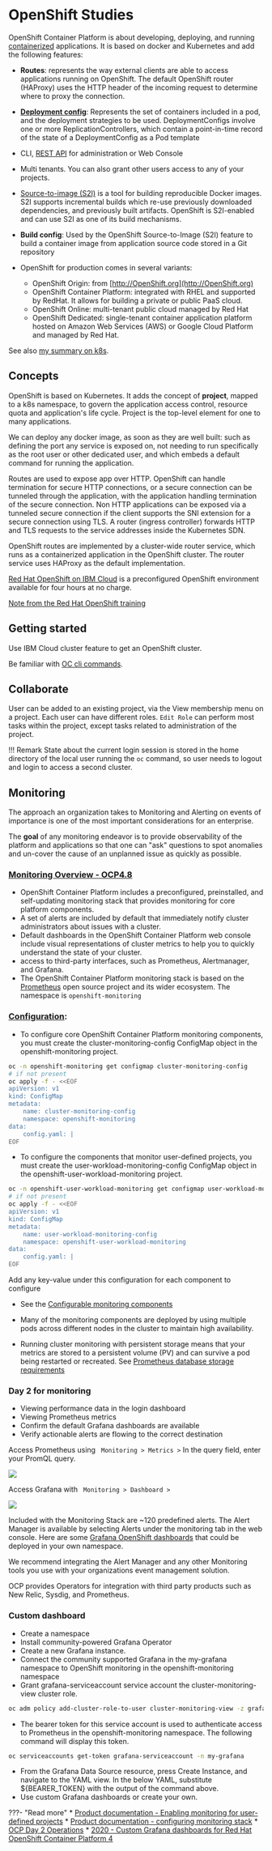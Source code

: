 # OpenShift Studies

OpenShift Container Platform is about developing, deploying, and running [containerized](/docker) applications. It is based on docker and Kubernetes and add the following features:

* **Routes**: represents the way external clients are able to access applications running on OpenShift. 
The default OpenShift router (HAProxy) uses the HTTP header of the incoming request to determine where to proxy the connection.
* **[Deployment config](https://docs.openshift.com/container-platform/4.1/applications/deployments/what-deployments-are.html)**: Represents the set of containers included in a pod, and the deployment strategies to be used. 
DeploymentConfigs involve one or more ReplicationControllers, which contain a point-in-time record of the state of a DeploymentConfig as a Pod template
* CLI, [REST API](https://docs.OpenShift.org/latest/rest_api/index.html) for administration or Web Console
* Multi tenants. You can also grant other users access to any of your projects. 
* [Source-to-image (S2I)](https://docs.OpenShift.org/latest/creating_images/s2i.html) is a tool for building reproducible Docker images. S2I supports incremental builds which re-use previously downloaded dependencies, and previously built artifacts. OpenShift is S2I-enabled and can use S2I as one of its build mechanisms.
* **Build config**: Used by the OpenShift Source-to-Image (S2I) feature to build a container image from application source code stored in a Git repository

* OpenShift for production comes in several variants:

    * OpenShift Origin: from [http://OpenShift.org](http://OpenShift.org)
    * OpenShift Container Platform: integrated with RHEL and supported by RedHat. It allows for building a private or public PaaS cloud.
    * OpenShift Online: multi-tenant public cloud managed by Red Hat
    * OpenShift Dedicated: single-tenant container application platform hosted on Amazon Web Services (AWS) or Google Cloud Platform and managed by Red Hat.

See also [my summary on k8s](k8s/k8s-0.md).

## Concepts

OpenShift is based on Kubernetes. It adds the concept of **project**, mapped to a k8s namespace, to govern the application access
 control, resource quota and application's life cycle. Project is the top-level element for one to many applications.

We can deploy any docker image, as soon as they are well built: such as defining the port any service is exposed on, 
not needing to run specifically as the root user or other dedicated user, and which embeds a default command for running the application.

Routes are used to expose app over HTTP. OpenShift can handle termination for secure HTTP connections, or a secure connection can be tunneled through the application, 
with the application handling termination of the secure connection. Non HTTP applications can be exposed via a tunneled secure connection if the client supports
 the SNI extension for a secure connection using TLS.
A router (ingress controller) forwards HTTP and TLS requests to the service addresses inside the Kubernetes SDN.

OpenShift routes are implemented by a cluster-wide router service, which runs as a containerized application in the OpenShift cluster. 
The router service uses HAProxy as the default implementation.

[Red Hat OpenShift on IBM Cloud](https://developer.ibm.com/openlabs/OpenShift) is a preconfigured OpenShift environment available
 for four hours at no charge. 

[Note from the Red Hat OpenShift training](/notes-ocp-training)

## Getting started

Use IBM Cloud cluster feature to get an OpenShift cluster.

Be familiar with [OC cli commands](oc-cli.md).

## Collaborate

User can be added to an existing project, via the View membership menu on a project. Each user can have different roles. 
`Edit Role` can perform most tasks within the project, except tasks related to administration of the project.

!!! Remark
    State about the current login session is stored in the home directory of the local user running the `oc` command, 
    so user needs to logout and login to access a second cluster. 

## Monitoring

The approach an organization takes to Monitoring and Alerting on events of importance is one of the most important considerations for an enterprise.

The **goal** of any monitoring endeavor is to provide observability of the platform and applications so that one can "ask" questions to spot anomalies and un-cover the cause of an unplanned issue as quickly as possible.

### [Monitoring Overview - OCP4.8](https://docs.openshift.com/container-platform/4.8/monitoring/monitoring-overview.html)

* OpenShift Container Platform includes a preconfigured, preinstalled, and self-updating monitoring stack that provides monitoring for core platform components.
* A set of alerts are included by default that immediately notify cluster administrators about issues with a cluster. 
* Default dashboards in the OpenShift Container Platform web console include visual representations of cluster metrics to help you to quickly understand the state of your cluster.
*  access to third-party interfaces, such as Prometheus, Alertmanager, and Grafana.
* The OpenShift Container Platform monitoring stack is based on the [Prometheus](https://prometheus.io/) open source project and its wider ecosystem. The namespace is `openshift-monitoring`

### [Configuration](https://docs.openshift.com/container-platform/4.8/monitoring/configuring-the-monitoring-stack.html):

* To configure core OpenShift Container Platform monitoring components, you must create the cluster-monitoring-config ConfigMap object in the openshift-monitoring project.

```sh
oc -n openshift-monitoring get configmap cluster-monitoring-config
# if not present
oc apply -f - <<EOF
apiVersion: v1
kind: ConfigMap
metadata:
    name: cluster-monitoring-config
    namespace: openshift-monitoring
data:
    config.yaml: |
EOF
```

* To configure the components that monitor user-defined projects, you must create the user-workload-monitoring-config ConfigMap object in the openshift-user-workload-monitoring project.

```sh
oc -n openshift-user-workload-monitoring get configmap user-workload-monitoring-config
# if not present
oc apply -f - <<EOF
apiVersion: v1
kind: ConfigMap
metadata:
    name: user-workload-monitoring-config
    namespace: openshift-user-workload-monitoring
data:
    config.yaml: |
EOF
```

Add any key-value under this configuration for each component to configure

* See the [Configurable monitoring components](https://docs.openshift.com/container-platform/4.8/monitoring/configuring-the-monitoring-stack.html#configurable-monitoring-components_configuring-the-monitoring-stack)

* Many of the monitoring components are deployed by using multiple pods across different nodes in the cluster to maintain high availability.
* Running cluster monitoring with persistent storage means that your metrics are stored to a persistent volume (PV) and can survive a pod being restarted or recreated. See [Prometheus database storage requirements](https://docs.openshift.com/container-platform/4.8/scalability_and_performance/scaling-cluster-monitoring-operator.html#prometheus-database-storage-requirements_cluster-monitoring-operator)

### Day 2 for monitoring

* Viewing performance data in the login dashboard
* Viewing Prometheus metrics
* Confirm the default Grafana dashboards are available
* Verify actionable alerts are flowing to the correct destination

Access Prometheus using ` Monitoring > Metrics >` In the query field, enter your PromQL query.

![](./images/prometheus-ocp-metrics.png)

Access Grafana with ` Monitoring > Dashboard >`

![](./images/grafana-ocp.png)

Included with the Monitoring Stack are ~120 predefined alerts. The Alert Manager is available by selecting Alerts under the monitoring tab in the web console. Here are some [Grafana OpenShift dashboards](https://grafana.com/grafana/dashboards/?search=OpenShift) that could
be deployed in your own namespace.

We recommend integrating the Alert Manager and any other Monitoring tools you use with your organizations event management solution.

OCP provides Operators for integration with third party products such as New Relic, Sysdig, and Prometheus.

### Custom dashboard

* Create a namespace
* Install community-powered Grafana Operator
* Create a new Grafana instance.
* Connect the community supported Grafana in the my-grafana namespace to OpenShift monitoring in the openshift-monitoring namespace
* Grant grafana-serviceaccount service account the cluster-monitoring-view cluster role.

```sh
oc adm policy add-cluster-role-to-user cluster-monitoring-view -z grafana-serviceaccount
```

* The bearer token for this service account is used to authenticate access to Prometheus in the openshift-monitoring namespace.  The following command will display this token.

```sh
oc serviceaccounts get-token grafana-serviceaccount -n my-grafana
```

* From the Grafana Data Source resource, press Create Instance, and navigate to the YAML view.  In the below YAML, substitute ${BEARER_TOKEN} with the output of the command above.
* Use custom Grafana dashboards or create your own.

???- "Read more"
    * [Product documentation - Enabling monitoring for user-defined projects](https://docs.openshift.com/container-platform/4.8/monitoring/enabling-monitoring-for-user-defined-projects.html)
    * [Product documentation - configuring monitoring stack](https://docs.openshift.com/container-platform/4.8/monitoring/configuring-the-monitoring-stack.html)
    * [OCP Day 2 Operations](https://github.ibm.com/CASE/OCP-Day2-operations/tree/master/Monitoring)
    * [2020 - Custom Grafana dashboards for Red Hat OpenShift Container Platform 4](https://www.redhat.com/en/blog/custom-grafana-dashboards-red-hat-openshift-container-platform-4)